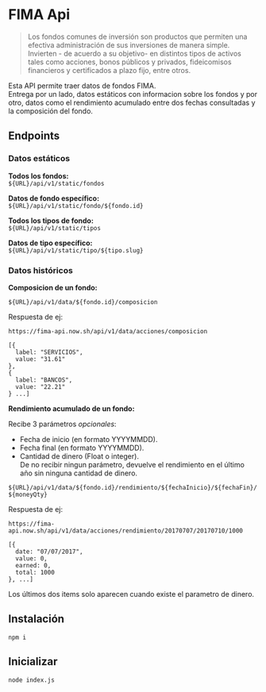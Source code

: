 # FIMA Api

> Los fondos comunes de inversión son productos que permiten una efectiva administración de sus inversiones de manera simple. Invierten - de acuerdo a su objetivo- en distintos tipos de activos tales como acciones, bonos públicos y privados, fideicomisos financieros y certificados a plazo fijo, entre otros.

Esta API permite traer datos de fondos FIMA.  
Entrega por un lado, datos estáticos con informacion sobre los fondos y por otro, datos como el rendimiento acumulado entre dos fechas consultadas y la composición del fondo.  

## Endpoints

### Datos estáticos
__Todos los fondos:__  
  `${URL}/api/v1/static/fondos`  
  
__Datos de fondo específico:__  
`${URL}/api/v1/static/fondo/${fondo.id}`

__Todos los tipos de fondo:__  
  `${URL}/api/v1/static/tipos`
  
__Datos de tipo específico:__  
`${URL}/api/v1/static/tipo/${tipo.slug}`

### Datos históricos  
__Composicion de un fondo:__

`${URL}/api/v1/data/${fondo.id}/composicion`  

Respuesta de ej:  
  
`https://fima-api.now.sh/api/v1/data/acciones/composicion`

```
[{
  label: "SERVICIOS",
  value: "31.61"
},
{
  label: "BANCOS",
  value: "22.21"
} ...]
```
  
__Rendimiento acumulado de un fondo:__  

Recibe 3 parámetros _opcionales_:
- Fecha de inicio (en formato YYYYMMDD).
- Fecha final (en formato YYYYMMDD).
- Cantidad de dinero (Float o integer).  
De no recibir ningun parámetro, devuelve el rendimiento en el último año sin ninguna cantidad de dinero.  

`${URL}/api/v1/data/${fondo.id}/rendimiento/${fechaInicio}/${fechaFin}/${moneyQty}`

Respuesta de ej:  
  
`https://fima-api.now.sh/api/v1/data/acciones/rendimiento/20170707/20170710/1000`

```
[{
  date: "07/07/2017",
  value: 0,
  earned: 0,
  total: 1000
}, ...]
```

Los últimos dos items solo aparecen cuando existe el parametro de dinero.

## Instalación

    npm i

## Inicializar

    node index.js